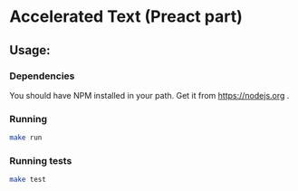 # Accelerated Text (Preact part)

## Usage:

### Dependencies

You should have NPM installed in your path. Get it from https://nodejs.org .

### Running

```bash
make run
```

### Running tests

```bash
make test
```

